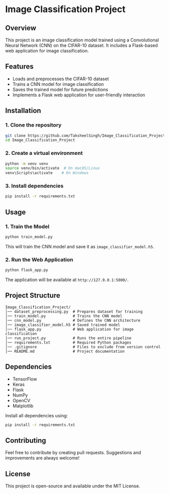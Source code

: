# Image Classification Project

## Overview
This project is an image classification model trained using a Convolutional Neural Network (CNN) on the CIFAR-10 dataset. It includes a Flask-based web application for image classification.

## Features
- Loads and preprocesses the CIFAR-10 dataset
- Trains a CNN model for image classification
- Saves the trained model for future predictions
- Implements a Flask web application for user-friendly interaction

## Installation
### 1. Clone the repository
```bash
git clone https://github.com/TaksheelSingh/Image_Classification_Project.git
cd Image_Classification_Project
```

### 2. Create a virtual environment
```bash
python -m venv venv
source venv/bin/activate  # On macOS/Linux
venv\Scripts\activate    # On Windows
```

### 3. Install dependencies
```bash
pip install -r requirements.txt
```

## Usage
### 1. Train the Model
```bash
python train_model.py
```
This will train the CNN model and save it as `image_classifier_model.h5`.

### 2. Run the Web Application
```bash
python flask_app.py
```
The application will be available at `http://127.0.0.1:5000/`.

## Project Structure
```
Image_Classification_Project/
│── dataset_preprocessing.py  # Prepares dataset for training
│── train_model.py            # Trains the CNN model
│── cnn_model.py              # Defines the CNN architecture
│── image_classifier_model.h5 # Saved trained model
│── flask_app.py              # Web application for image classification
│── run_project.py            # Runs the entire pipeline
│── requirements.txt          # Required Python packages
│── .gitignore                # Files to exclude from version control
│── README.md                 # Project documentation
```

## Dependencies
- TensorFlow
- Keras
- Flask
- NumPy
- OpenCV
- Matplotlib

Install all dependencies using:
```bash
pip install -r requirements.txt
```

## Contributing
Feel free to contribute by creating pull requests. Suggestions and improvements are always welcome!

## License
This project is open-source and available under the MIT License.
